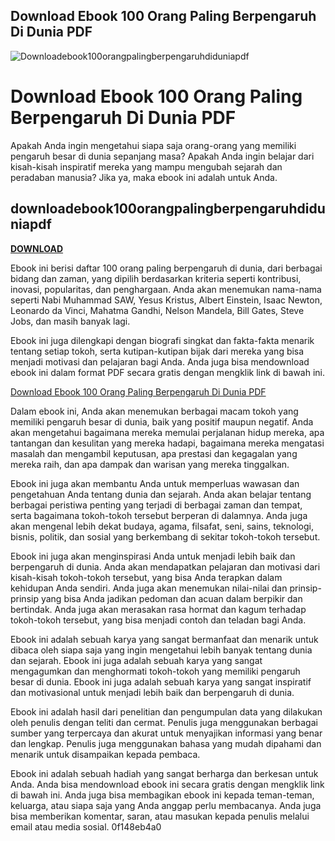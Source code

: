 ## Download Ebook 100 Orang Paling Berpengaruh Di Dunia PDF

 
![Downloadebook100orangpalingberpengaruhdiduniapdf](https://encrypted-tbn0.gstatic.com/images?q=tbn:ANd9GcQcFWFiXysVwrcCz6xj4A9ZdkIIExZtXg50NdpJnlRaLFXjYqSKmX5rbQ)

 
# Download Ebook 100 Orang Paling Berpengaruh Di Dunia PDF
 
Apakah Anda ingin mengetahui siapa saja orang-orang yang memiliki pengaruh besar di dunia sepanjang masa? Apakah Anda ingin belajar dari kisah-kisah inspiratif mereka yang mampu mengubah sejarah dan peradaban manusia? Jika ya, maka ebook ini adalah untuk Anda.
 
## downloadebook100orangpalingberpengaruhdiduniapdf


[**DOWNLOAD**](https://www.google.com/url?q=https%3A%2F%2Ffancli.com%2F2tLjJc&sa=D&sntz=1&usg=AOvVaw3dJVx9oipMAkeo3tvxGyZe)

 
Ebook ini berisi daftar 100 orang paling berpengaruh di dunia, dari berbagai bidang dan zaman, yang dipilih berdasarkan kriteria seperti kontribusi, inovasi, popularitas, dan penghargaan. Anda akan menemukan nama-nama seperti Nabi Muhammad SAW, Yesus Kristus, Albert Einstein, Isaac Newton, Leonardo da Vinci, Mahatma Gandhi, Nelson Mandela, Bill Gates, Steve Jobs, dan masih banyak lagi.
 
Ebook ini juga dilengkapi dengan biografi singkat dan fakta-fakta menarik tentang setiap tokoh, serta kutipan-kutipan bijak dari mereka yang bisa menjadi motivasi dan pelajaran bagi Anda. Anda juga bisa mendownload ebook ini dalam format PDF secara gratis dengan mengklik link di bawah ini.
 
[Download Ebook 100 Orang Paling Berpengaruh Di Dunia PDF](https://id.scribd.com/document/434104607/Download-eBook-100-Orang-Paling-Berpengaruh-Di-Dunia-PDF)
  
Dalam ebook ini, Anda akan menemukan berbagai macam tokoh yang memiliki pengaruh besar di dunia, baik yang positif maupun negatif. Anda akan mengetahui bagaimana mereka memulai perjalanan hidup mereka, apa tantangan dan kesulitan yang mereka hadapi, bagaimana mereka mengatasi masalah dan mengambil keputusan, apa prestasi dan kegagalan yang mereka raih, dan apa dampak dan warisan yang mereka tinggalkan.
 
Ebook ini juga akan membantu Anda untuk memperluas wawasan dan pengetahuan Anda tentang dunia dan sejarah. Anda akan belajar tentang berbagai peristiwa penting yang terjadi di berbagai zaman dan tempat, serta bagaimana tokoh-tokoh tersebut berperan di dalamnya. Anda juga akan mengenal lebih dekat budaya, agama, filsafat, seni, sains, teknologi, bisnis, politik, dan sosial yang berkembang di sekitar tokoh-tokoh tersebut.
 
Ebook ini juga akan menginspirasi Anda untuk menjadi lebih baik dan berpengaruh di dunia. Anda akan mendapatkan pelajaran dan motivasi dari kisah-kisah tokoh-tokoh tersebut, yang bisa Anda terapkan dalam kehidupan Anda sendiri. Anda juga akan menemukan nilai-nilai dan prinsip-prinsip yang bisa Anda jadikan pedoman dan acuan dalam berpikir dan bertindak. Anda juga akan merasakan rasa hormat dan kagum terhadap tokoh-tokoh tersebut, yang bisa menjadi contoh dan teladan bagi Anda.
  
Ebook ini adalah sebuah karya yang sangat bermanfaat dan menarik untuk dibaca oleh siapa saja yang ingin mengetahui lebih banyak tentang dunia dan sejarah. Ebook ini juga adalah sebuah karya yang sangat mengagumkan dan menghormati tokoh-tokoh yang memiliki pengaruh besar di dunia. Ebook ini juga adalah sebuah karya yang sangat inspiratif dan motivasional untuk menjadi lebih baik dan berpengaruh di dunia.
 
Ebook ini adalah hasil dari penelitian dan pengumpulan data yang dilakukan oleh penulis dengan teliti dan cermat. Penulis juga menggunakan berbagai sumber yang terpercaya dan akurat untuk menyajikan informasi yang benar dan lengkap. Penulis juga menggunakan bahasa yang mudah dipahami dan menarik untuk disampaikan kepada pembaca.
 
Ebook ini adalah sebuah hadiah yang sangat berharga dan berkesan untuk Anda. Anda bisa mendownload ebook ini secara gratis dengan mengklik link di bawah ini. Anda juga bisa membagikan ebook ini kepada teman-teman, keluarga, atau siapa saja yang Anda anggap perlu membacanya. Anda juga bisa memberikan komentar, saran, atau masukan kepada penulis melalui email atau media sosial.
 0f148eb4a0
